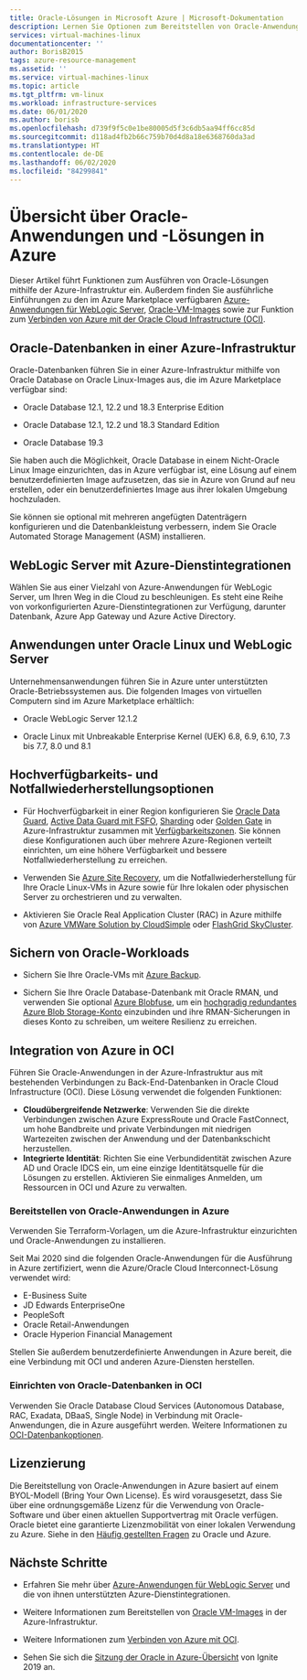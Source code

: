 ```yaml
---
title: Oracle-Lösungen in Microsoft Azure | Microsoft-Dokumentation
description: Lernen Sie Optionen zum Bereitstellen von Oracle-Anwendungen und -Lösungen in Microsoft Azure kennen, einschließlich der vollständigen Ausführung in einer Azure-Infrastruktur oder der Verwendung von cloudübergreifender Konnektivität mit Oracle Cloud Infrastructure (OCI).
services: virtual-machines-linux
documentationcenter: ''
author: BorisB2015
tags: azure-resource-management
ms.assetid: ''
ms.service: virtual-machines-linux
ms.topic: article
ms.tgt_pltfrm: vm-linux
ms.workload: infrastructure-services
ms.date: 06/01/2020
ms.author: borisb
ms.openlocfilehash: d739f9f5c0e1be80005d5f3c6db5aa94ff6cc85d
ms.sourcegitcommit: d118ad4fb2b66c759b70d4d8a18e6368760da3ad
ms.translationtype: HT
ms.contentlocale: de-DE
ms.lasthandoff: 06/02/2020
ms.locfileid: "84299841"
---
```

# <a name="overview-of-oracle-applications-and-solutions-on-azure"></a>Übersicht über Oracle-Anwendungen und -Lösungen in Azure

Dieser Artikel führt Funktionen zum Ausführen von Oracle-Lösungen mithilfe der Azure-Infrastruktur ein. Außerdem finden Sie ausführliche Einführungen zu den im Azure Marketplace verfügbaren [Azure-Anwendungen für WebLogic Server](oracle-weblogic.md), [Oracle-VM-Images](oracle-vm-solutions.md) sowie zur Funktion zum [Verbinden von Azure mit der Oracle Cloud Infrastructure (OCI)](oracle-oci-overview.md).

## <a name="oracle-databases-on-azure-infrastructure"></a>Oracle-Datenbanken in einer Azure-Infrastruktur

Oracle-Datenbanken führen Sie in einer Azure-Infrastruktur mithilfe von Oracle Database on Oracle Linux-Images aus, die im Azure Marketplace verfügbar sind:

* Oracle Database 12.1, 12.2 und 18.3 Enterprise Edition 

* Oracle Database 12.1, 12.2 und 18.3 Standard Edition

* Oracle Database 19.3

Sie haben auch die Möglichkeit, Oracle Database in einem Nicht-Oracle Linux Image einzurichten, das in Azure verfügbar ist, eine Lösung auf einem benutzerdefinierten Image aufzusetzen, das sie in Azure von Grund auf neu erstellen, oder ein benutzerdefiniertes Image aus ihrer lokalen Umgebung hochzuladen.

Sie können sie optional mit mehreren angefügten Datenträgern konfigurieren und die Datenbankleistung verbessern, indem Sie Oracle Automated Storage Management (ASM) installieren.

## <a name="weblogic-server-with-azure-service-integrations"></a>WebLogic Server mit Azure-Dienstintegrationen

Wählen Sie aus einer Vielzahl von Azure-Anwendungen für WebLogic Server, um Ihren Weg in die Cloud zu beschleunigen.  Es steht eine Reihe von vorkonfigurierten Azure-Dienstintegrationen zur Verfügung, darunter Datenbank, Azure App Gateway und Azure Active Directory.

## <a name="applications-on-oracle-linux-and-weblogic-server"></a>Anwendungen unter Oracle Linux und WebLogic Server

Unternehmensanwendungen führen Sie in Azure unter unterstützten Oracle-Betriebssystemen aus. Die folgenden Images von virtuellen Computern sind im Azure Marketplace erhältlich:

* Oracle WebLogic Server 12.1.2

* Oracle Linux mit Unbreakable Enterprise Kernel (UEK) 6.8, 6.9, 6.10, 7.3 bis 7.7, 8.0 und 8.1 

## <a name="high-availability-and-disaster-recovery-options"></a>Hochverfügbarkeits- und Notfallwiederherstellungsoptionen

* Für Hochverfügbarkeit in einer Region konfigurieren Sie [Oracle Data Guard](https://docs.oracle.com/cd/B19306_01/server.102/b14239/concepts.htm#g1049956), [Active Data Guard mit FSFO](https://docs.oracle.com/en/database/oracle/oracle-database/12.2/dgbkr/index.html), [Sharding](https://docs.oracle.com/en/database/oracle/oracle-database/12.2/admin/sharding-overview.html) oder [Golden Gate](https://www.oracle.com/middleware/technologies/goldengate.html) in Azure-Infrastruktur zusammen mit [Verfügbarkeitszonen](../../../availability-zones/az-overview.md). Sie können diese Konfigurationen auch über mehrere Azure-Regionen verteilt einrichten, um eine höhere Verfügbarkeit und bessere Notfallwiederherstellung zu erreichen.

* Verwenden Sie [Azure Site Recovery](../../../site-recovery/site-recovery-overview.md), um die Notfallwiederherstellung für Ihre Oracle Linux-VMs in Azure sowie für Ihre lokalen oder physischen Server zu orchestrieren und zu verwalten. 

* Aktivieren Sie Oracle Real Application Cluster (RAC) in Azure mithilfe von [Azure VMWare Solution by CloudSimple](https://docs.microsoft.com/azure/vmware-cloudsimple/oracle-real-application-clusters/) oder [FlashGrid SkyCluster](https://www.flashgrid.io/oracle-rac-in-azure/).

## <a name="backup-oracle-workloads"></a>Sichern von Oracle-Workloads

* Sichern Sie Ihre Oracle-VMs mit [Azure Backup](https://docs.microsoft.com/azure/backup/backup-overview).

* Sichern Sie Ihre Oracle Database-Datenbank mit Oracle RMAN, und verwenden Sie optional [Azure Blobfuse](https://docs.microsoft.com/azure/storage/blobs/storage-how-to-mount-container-linux), um ein [hochgradig redundantes Azure Blob Storage-Konto](https://docs.microsoft.com/azure/storage/common/storage-redundancy) einzubinden und ihre RMAN-Sicherungen in dieses Konto zu schreiben, um weitere Resilienz zu erreichen.

## <a name="integration-of-azure-with-oci"></a>Integration von Azure in OCI

Führen Sie Oracle-Anwendungen in der Azure-Infrastruktur aus mit bestehenden Verbindungen zu Back-End-Datenbanken in Oracle Cloud Infrastructure (OCI). Diese Lösung verwendet die folgenden Funktionen: 

* **Cloudübergreifende Netzwerke**: Verwenden Sie die direkte Verbindungen zwischen Azure ExpressRoute und Oracle FastConnect, um hohe Bandbreite und private Verbindungen mit niedrigen Wartezeiten zwischen der Anwendung und der Datenbankschicht herzustellen.
* **Integrierte Identität**: Richten Sie eine Verbundidentität zwischen Azure AD und Oracle IDCS ein, um eine einzige Identitätsquelle für die Lösungen zu erstellen. Aktivieren Sie einmaliges Anmelden, um Ressourcen in OCI und Azure zu verwalten.

### <a name="deploy-oracle-applications-on-azure"></a>Bereitstellen von Oracle-Anwendungen in Azure

Verwenden Sie Terraform-Vorlagen, um die Azure-Infrastruktur einzurichten und Oracle-Anwendungen zu installieren. 

Seit Mai 2020 sind die folgenden Oracle-Anwendungen für die Ausführung in Azure zertifiziert, wenn die Azure/Oracle Cloud Interconnect-Lösung verwendet wird:

* E-Business Suite
* JD Edwards EnterpriseOne
* PeopleSoft
* Oracle Retail-Anwendungen
* Oracle Hyperion Financial Management

Stellen Sie außerdem benutzerdefinierte Anwendungen in Azure bereit, die eine Verbindung mit OCI und anderen Azure-Diensten herstellen.

### <a name="set-up-oracle-databases-in-oci"></a>Einrichten von Oracle-Datenbanken in OCI

Verwenden Sie Oracle Database Cloud Services (Autonomous Database, RAC, Exadata, DBaaS, Single Node) in Verbindung mit Oracle-Anwendungen, die in Azure ausgeführt werden. Weitere Informationen zu [OCI-Datenbankoptionen](https://docs.cloud.oracle.com/iaas/Content/Database/Concepts/databaseoverview.htm). 
 

## <a name="licensing"></a>Lizenzierung

Die Bereitstellung von Oracle-Anwendungen in Azure basiert auf einem BYOL-Modell (Bring Your Own License). Es wird vorausgesetzt, dass Sie über eine ordnungsgemäße Lizenz für die Verwendung von Oracle-Software und über einen aktuellen Supportvertrag mit Oracle verfügen. Oracle bietet eine garantierte Lizenzmobilität von einer lokalen Verwendung zu Azure. Siehe in den [Häufig gestellten Fragen](https://www.oracle.com/cloud/technologies/oracle-azure-faq.html) zu Oracle und Azure.

## <a name="next-steps"></a>Nächste Schritte

* Erfahren Sie mehr über [Azure-Anwendungen für WebLogic Server](oracle-weblogic.md) und die von ihnen unterstützten Azure-Dienstintegrationen.

* Weitere Informationen zum Bereitstellen von [Oracle VM-Images](oracle-vm-solutions.md) in der Azure-Infrastruktur.

* Weitere Informationen zum [Verbinden von Azure mit OCI](oracle-oci-overview.md).

* Sehen Sie sich die [Sitzung der Oracle in Azure-Übersicht](https://myignite.techcommunity.microsoft.com/sessions/82915) von Ignite 2019 an. 
